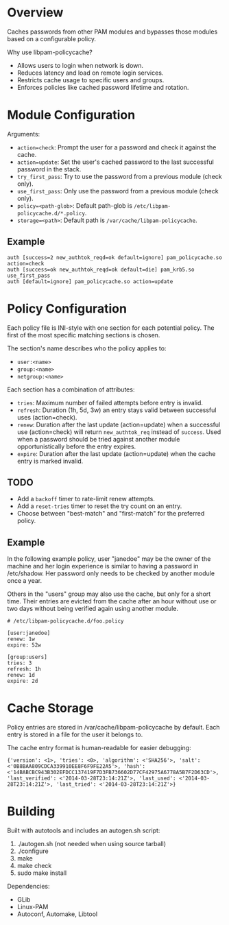 # Overview

Caches passwords from other PAM modules and bypasses those modules based on a
configurable policy.

Why use libpam-policycache?

* Allows users to login when network is down.
* Reduces latency and load on remote login services.
* Restricts cache usage to specific users and groups.
* Enforces policies like cached password lifetime and rotation.


# Module Configuration

Arguments:

* `action=check`: Prompt the user for a password and check it against the cache.
* `action=update`: Set the user's cached password to the last successful
  password in the stack.
* `try_first_pass`: Try to use the password from a previous module (check only).
* `use_first_pass`: Only use the password from a previous module (check only).
* `policy=<path-glob>`: Default path-glob is
  `/etc/libpam-policycache.d/*.policy`.
* `storage=<path>`: Default path is `/var/cache/libpam-policycache`.

## Example

```
auth [success=2 new_authtok_reqd=ok default=ignore] pam_policycache.so action=check
auth [success=ok new_authtok_reqd=ok default=die] pam_krb5.so use_first_pass
auth [default=ignore] pam_policycache.so action=update
```


# Policy Configuration

Each policy file is INI-style with one section for each potential policy. The
first of the most specific matching sections is chosen.


The section's name describes who the policy applies to:

* `user:<name>`
* `group:<name>`
* `netgroup:<name>`


Each section has a combination of attributes:

* `tries`: Maximum number of failed attempts before entry is invalid.
* `refresh`: Duration (1h, 5d, 3w) an entry stays valid between successful uses
  (action=check).
* `renew`: Duration after the last update (action=update) when a successful use
  (action=check) will return `new_authtok_req` instead of `success`. Used when
  a password should be tried against another module opportunistically before the
  entry expires.
* `expire`: Duration after the last update (action=update) when the cache entry
  is marked invalid.

## TODO

* Add a `backoff` timer to rate-limit renew attempts.
* Add a `reset-tries` timer to reset the try count on an entry.
* Choose between "best-match" and "first-match" for the preferred policy.

## Example

In the following example policy, user "janedoe" may be the owner of the machine
and her login experience is similar to having a password in /etc/shadow. Her
password only needs to be checked by another module once a year.

Others in the "users" group may also use the cache, but only for a short time.
Their entries are evicted from the cache after an hour without use or two days
without being verified again using another module.

```
# /etc/libpam-policycache.d/foo.policy

[user:janedoe]
renew: 1w
expire: 52w

[group:users]
tries: 3
refresh: 1h
renew: 1d
expire: 2d
```


# Cache Storage

Policy entries are stored in /var/cache/libpam-policycache by default. Each
entry is stored in a file for the user it belongs to.

The cache entry format is human-readable for easier debugging:
```
{'version': <1>, 'tries': <0>, 'algorithm': <'SHA256'>, 'salt': <'0B8BAA809CDCA339910EE8F6F9FE22A5'>, 'hash': <'14BABCBC943B302EFDCC137419F7D3FB736602D77CF42975A6778A5B7F2D63CD'>, 'last_verified': <'2014-03-28T23:14:21Z'>, 'last_used': <'2014-03-28T23:14:21Z'>, 'last_tried': <'2014-03-28T23:14:21Z'>}
```


# Building

Built with autotools and includes an autogen.sh script:

1. ./autogen.sh (not needed when using source tarball)
2. ./configure
3. make
4. make check
5. sudo make install


Dependencies:

* GLib
* Linux-PAM
* Autoconf, Automake, Libtool
